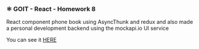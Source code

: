 ### ⚛️ GOIT - React - Homework 8

React component phone book using AsyncThunk and redux and also made a personal
development backend using the mockapi.io UI service<br>

You can see it
<a href="https://yuri69k.github.io/-goit-react-hw-08-phonebook/">HERE</a>
